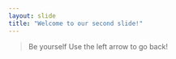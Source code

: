 ```yaml
---
layout: slide
title: "Welcome to our second slide!"
---
```

> Be yourself 
Use the left arrow to go back!
